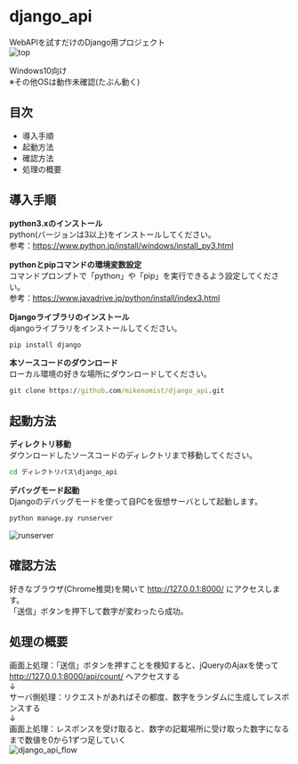 # django_api  
WebAPIを試すだけのDjango用プロジェクト  
![top](https://user-images.githubusercontent.com/58038726/69896664-507a6c80-1385-11ea-848f-d8146b14c619.png)  
  
Windows10向け  
※その他OSは動作未確認(たぶん動く)  
  
## 目次  
- 導入手順  
- 起動方法  
- 確認方法  
- 処理の概要  
  
## 導入手順  
__python3.xのインストール__  
python(バージョンは3以上)をインストールしてください。  
参考：https://www.python.jp/install/windows/install_py3.html  
  
__pythonとpipコマンドの環境変数設定__  
コマンドプロンプトで「python」や「pip」を実行できるよう設定してください。  
参考：https://www.javadrive.jp/python/install/index3.html  
  
__Djangoライブラリのインストール__  
djangoライブラリをインストールしてください。
```cmd  
pip install django  
```  
  
__本ソースコードのダウンロード__  
ローカル環境の好きな場所にダウンロードしてください。  
```cmd  
git clone https://github.com/mikenomist/django_api.git  
```  
  
## 起動方法  
__ディレクトリ移動__  
ダウンロードしたソースコードのディレクトリまで移動してください。
```cmd  
cd ディレクトリパス\django_api  
```  
  
__デバッグモード起動__  
Djangoのデバッグモードを使って自PCを仮想サーバとして起動します。
```cmd  
python manage.py runserver  
```  
![runserver](https://user-images.githubusercontent.com/58038726/69896612-e6fa5e00-1384-11ea-994d-34d9a598b375.png)  
  
## 確認方法  
好きなブラウザ(Chrome推奨)を開いて http://127.0.0.1:8000/ にアクセスします。  
「送信」ボタンを押下して数字が変わったら成功。  

## 処理の概要  
画面上処理：「送信」ボタンを押すことを検知すると、jQueryのAjaxを使って http://127.0.0.1:8000/api/count/ へアクセスする  
↓  
サーバ側処理：リクエストがあればその都度、数字をランダムに生成してレスポンスする  
↓  
画面上処理：レスポンスを受け取ると、数字の記載場所に受け取った数字になるまで数値を0から1ずつ足していく  
![django_api_flow](https://user-images.githubusercontent.com/58038726/69896646-21fc9180-1385-11ea-9eb8-c52622658635.png)  
